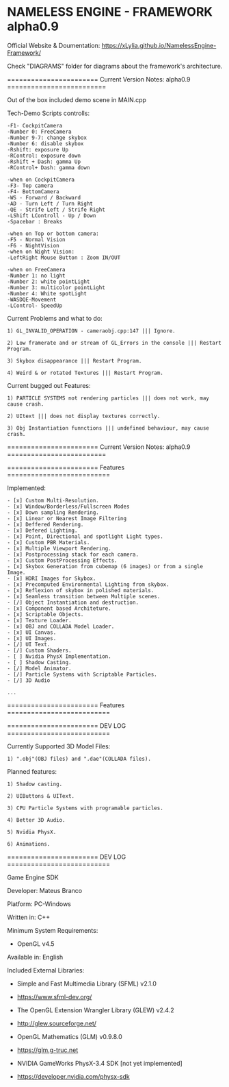 # NAMELESS ENGINE - FRAMEWORK alpha0.9

Official Website & Doumentation: https://xLylia.github.io/NamelessEngine-Framework/

Check "DIAGRAMS" folder for diagrams about the framework's architecture.

======================= Current Version Notes: alpha0.9 =========================

Out of the box included demo scene in MAIN.cpp

Tech-Demo Scripts controlls:

	-F1- CockpitCamera
	-Number 0: FreeCamera
	-Number 9-7: change skybox
	-Number 6: disable skybox
	-Rshift: exposure Up
	-RControl: exposure down
	-Rshift + Dash: gamma Up
	-RControl+ Dash: gamma down
	
	-when on CockpitCamera
	-F3- Top camera
	-F4- BottomCamera
	-WS - Forward / Backward
	-AD - Turn Left / Turn Right
	-QE - Strife Left / Strife Right
	-LShift LControll - Up / Down
	-Spacebar : Breaks
	
	-when on Top or bottom camera:
	-F5 - Normal Vision
	-F6 - NightVision
	-when on Night Vision:
	-LeftRight Mouse Button : Zoom IN/OUT
	
	-when on FreeCamera
	-Number 1: no light
	-Number 2: white pointLight
	-Number 3: multicolor pointLight
	-Number 4: White spotLight
	-WASDQE-Movement
	-LControl- SpeedUp

Current Problems and what to do:
	
	1) GL_INVALID_OPERATION - cameraobj.cpp:147 ||| Ignore.
	
	2) Low framerate and or stream of GL_Errors in the console ||| Restart Program.
	
	3) Skybox disappearance ||| Restart Program.
	
	4) Weird & or rotated Textures ||| Restart Program.
	
Current bugged out Features:

	1) PARTICLE SYSTEMS not rendering particles ||| does not work, may cause crash.
	
	2) UItext ||| does not display textures correctly.
	
	3) Obj Instantiation funnctions ||| undefined behaviour, may cause crash.
	
======================= Current Version Notes: alpha0.9 =========================

======================= Features ==========================

Implemented:

	- [x] Custom Multi-Resolution.
	- [x] Window/Borderless/Fullscreen Modes
	- [x] Down sampling Rendering.
	- [x] Linear or Nearest Image Filtering
	- [x] Deffered Rendering.
	- [x] Defered Lighting.
	- [x] Point, Directional and spotlight Light types.
	- [x] Custom PBR Materials.
	- [x] Multiple Viewport Rendering.
	- [x] Postprocessing stack for each camera.
	- [x] Custom PostProcessing Effects.
	- [x] Skybox Generation from cubemap (6 images) or from a single Image.
	- [x] HDRI Images for Skybox.
	- [x] Precomputed Environmental Lighting from skybox.
	- [x] Reflexion of skybox in polished materials.
	- [x] Seamless transition between Multiple scenes.
	- [/] Object Instantiation and destruction.
	- [x] Component based Architeture.
	- [x] Scriptable Objects.
	- [x] Texture Loader.
	- [x] OBJ and COLLADA Model Loader.
	- [x] UI Canvas.
	- [x] UI Images.
	- [/] UI Text.
	- [/] Custom Shaders.
	- [ ] Nvidia PhysX Implementation.
	- [ ] Shadow Casting.
	- [/] Model Animator.
	- [/] Particle Systems with Scriptable Particles.
	- [/] 3D Audio
	
	...
======================= Features ==========================

======================= DEV LOG ==========================

Currently Supported 3D Model Files: 

	1) ".obj"(OBJ files) and ".dae"(COLLADA files).
	
Planned features:

	1) Shadow casting.
	
	2) UIButtons & UIText.
	
	3) CPU Particle Systems with programable particles.
	
	4) Better 3D Audio.
	
	5) Nvidia PhysX.
	
	6) Animations.

======================= DEV LOG ==========================

Game Engine SDK

Developer: Mateus Branco

Platform: PC-Windows

Written in: C++

Minimum System Requirements: 

- OpenGL v4.5

Available in: English

Included External Libraries: 

- Simple and Fast Multimedia Library  (SFML) v2.1.0
  
- https://www.sfml-dev.org/
  
- The OpenGL Extension Wrangler Library (GLEW) v2.4.2
  
- http://glew.sourceforge.net/
  
- OpenGL Mathematics (GLM) v0.9.8.0
  
- https://glm.g-truc.net
  
- NVIDIA GameWorks PhysX-3.4 SDK [not yet implemented]
  
- https://developer.nvidia.com/physx-sdk
